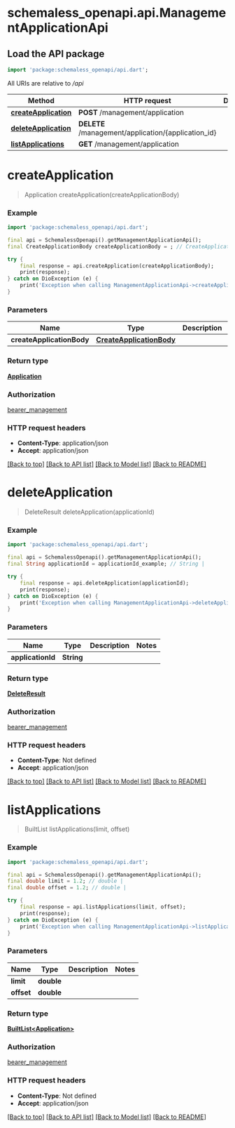 # schemaless_openapi.api.ManagementApplicationApi

## Load the API package
```dart
import 'package:schemaless_openapi/api.dart';
```

All URIs are relative to */api*

Method | HTTP request | Description
------------- | ------------- | -------------
[**createApplication**](ManagementApplicationApi.md#createapplication) | **POST** /management/application | 
[**deleteApplication**](ManagementApplicationApi.md#deleteapplication) | **DELETE** /management/application/{application_id} | 
[**listApplications**](ManagementApplicationApi.md#listapplications) | **GET** /management/application | 


# **createApplication**
> Application createApplication(createApplicationBody)



### Example
```dart
import 'package:schemaless_openapi/api.dart';

final api = SchemalessOpenapi().getManagementApplicationApi();
final CreateApplicationBody createApplicationBody = ; // CreateApplicationBody | 

try {
    final response = api.createApplication(createApplicationBody);
    print(response);
} catch on DioException (e) {
    print('Exception when calling ManagementApplicationApi->createApplication: $e\n');
}
```

### Parameters

Name | Type | Description  | Notes
------------- | ------------- | ------------- | -------------
 **createApplicationBody** | [**CreateApplicationBody**](CreateApplicationBody.md)|  | 

### Return type

[**Application**](Application.md)

### Authorization

[bearer_management](../README.md#bearer_management)

### HTTP request headers

 - **Content-Type**: application/json
 - **Accept**: application/json

[[Back to top]](#) [[Back to API list]](../README.md#documentation-for-api-endpoints) [[Back to Model list]](../README.md#documentation-for-models) [[Back to README]](../README.md)

# **deleteApplication**
> DeleteResult deleteApplication(applicationId)



### Example
```dart
import 'package:schemaless_openapi/api.dart';

final api = SchemalessOpenapi().getManagementApplicationApi();
final String applicationId = applicationId_example; // String | 

try {
    final response = api.deleteApplication(applicationId);
    print(response);
} catch on DioException (e) {
    print('Exception when calling ManagementApplicationApi->deleteApplication: $e\n');
}
```

### Parameters

Name | Type | Description  | Notes
------------- | ------------- | ------------- | -------------
 **applicationId** | **String**|  | 

### Return type

[**DeleteResult**](DeleteResult.md)

### Authorization

[bearer_management](../README.md#bearer_management)

### HTTP request headers

 - **Content-Type**: Not defined
 - **Accept**: application/json

[[Back to top]](#) [[Back to API list]](../README.md#documentation-for-api-endpoints) [[Back to Model list]](../README.md#documentation-for-models) [[Back to README]](../README.md)

# **listApplications**
> BuiltList<Application> listApplications(limit, offset)



### Example
```dart
import 'package:schemaless_openapi/api.dart';

final api = SchemalessOpenapi().getManagementApplicationApi();
final double limit = 1.2; // double | 
final double offset = 1.2; // double | 

try {
    final response = api.listApplications(limit, offset);
    print(response);
} catch on DioException (e) {
    print('Exception when calling ManagementApplicationApi->listApplications: $e\n');
}
```

### Parameters

Name | Type | Description  | Notes
------------- | ------------- | ------------- | -------------
 **limit** | **double**|  | 
 **offset** | **double**|  | 

### Return type

[**BuiltList&lt;Application&gt;**](Application.md)

### Authorization

[bearer_management](../README.md#bearer_management)

### HTTP request headers

 - **Content-Type**: Not defined
 - **Accept**: application/json

[[Back to top]](#) [[Back to API list]](../README.md#documentation-for-api-endpoints) [[Back to Model list]](../README.md#documentation-for-models) [[Back to README]](../README.md)

